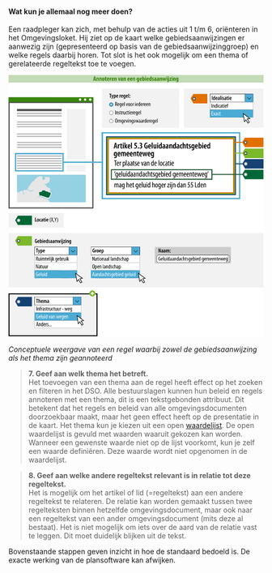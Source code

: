﻿#### Wat kun je allemaal nog meer doen?

Een raadpleger kan zich, met behulp van de acties uit 1 t/m 6, oriënteren in het Omgevingsloket. Hij ziet op de kaart welke gebiedsaanwijzingen er aanwezig zijn
(gepresenteerd op basis van de gebiedsaanwijzinggroep) en welke regels daarbij
horen. Tot slot is het ook mogelijk om een thema of gerelateerde regeltekst toe
te voegen.

![](media/7704Gebiedsaanwijzing_Rijk.png)

*Conceptuele weergave van een regel waarbij zowel de gebiedsaanwijzing als het thema zijn geannoteerd*

>   **7. Geef aan welk thema het betreft.**  
>   Het toevoegen van een thema aan de regel heeft effect op het zoeken en
>   filteren in het DSO. Alle bestuurslagen kunnen hun beleid en regels
>   annoteren met een thema, dit is een tekstgebonden attribuut. Dit betekent
>   dat het regels en beleid van alle omgevingsdocumenten doorzoekbaar maakt,
>   maar het geen effect heeft op de presentatie in de kaart. Het thema kun je
>   kiezen uit een open
>   [waardelijst](https://stelselcatalogus.omgevingswet.overheid.nl/waardelijstenpagina).
>   De open waardelijst is gevuld met waarden waaruit gekozen kan worden.
>   Wanneer een gewenste waarde niet op de lijst voorkomt, kun je zelf een
>   waarde definiëren. Deze waarde wordt niet opgenomen in de waardelijst.

>   **8. Geef aan welke andere regeltekst relevant is in relatie tot deze regeltekst.**  
>   Het is mogelijk om het artikel of lid (=regeltekst) aan een andere
>   regeltekst te relateren. De relatie kan worden gemaakt tussen twee
>   regelteksten binnen hetzelfde omgevingsdocument, maar ook naar een
>   regeltekst van een ander omgevingsdocument (mits deze al bestaat). Het is
>   niet mogelijk om iets over de aard van de relatie vast te leggen. Dit moet
>   duidelijk blijken uit de tekst.

Bovenstaande stappen geven inzicht in hoe de standaard bedoeld is. De exacte werking van de 
plansoftware kan afwijken.